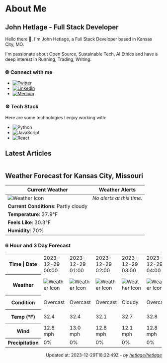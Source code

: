 # About Me

## John Hetlage - Full Stack Developer

Hello there 👋, I'm John Hetlage, a Full Stack Developer based in Kansas City, MO. 

I'm passionate about Open Source, Sustainable Tech, AI Ethics and have a deep interest in Running, Trading, Writing.

### 🌐 Connect with me
- [![Twitter](https://img.shields.io/badge/Twitter-1DA1F2?style=for-the-badge&logo=twitter&logoColor=white)](https://twitter.com/j_hetlage)
- [![LinkedIn](https://img.shields.io/badge/LinkedIn-0077B5?style=for-the-badge&logo=linkedin&logoColor=white)](https://linkedin.com/in/john-hetlage)
- [![Medium](https://img.shields.io/badge/Medium-12100E?style=for-the-badge&logo=medium&logoColor=white)](https://medium.com/@jhetlage)

### ⚙️ Tech Stack
Here are some technologies I enjoy working with:
- ![Python](https://img.shields.io/badge/-Python-05122A?style=flat&logo=Python)
- ![JavaScript](https://img.shields.io/badge/-JavaScript-05122A?style=flat&logo=JavaScript)
- ![React](https://img.shields.io/badge/-React-05122A?style=flat&logo=React)


## Latest Articles

<table>
  <tbody></tbody>
</table>


## Weather Forecast for Kansas City, Missouri

| **Current Weather** | **Weather Alerts** |
|---------------------|--------------------|
| ![Weather Icon](https://cdn.weatherapi.com/weather/64x64/day/116.png) |  _No alerts at this time._  |
| **Current Conditions**: Partly cloudy |  | 
| **Temperature**: 37.9°F |  |
| **Feels Like**: 30.3°F |  |
| **Humidity**: 70% | |

### 6 Hour and 3 Day Forecast

<table>
  <tbody>  
    <tr><th>Time | Date</th><td>2023-12-29 00:00</td><td>2023-12-29 01:00</td><td>2023-12-29 02:00</td><td>2023-12-29 03:00</td><td>2023-12-29 04:00</td><td>2023-12-29 05:00</td><td>2023-12-29</td><td>2023-12-30</td><td>2023-12-31</td></tr>
    <tr><th>Weather</th><td><img src="https://cdn.weatherapi.com/weather/64x64/night/122.png" alt="Weather Icon"></td><td><img src="https://cdn.weatherapi.com/weather/64x64/night/122.png" alt="Weather Icon"></td><td><img src="https://cdn.weatherapi.com/weather/64x64/night/122.png" alt="Weather Icon"></td><td><img src="https://cdn.weatherapi.com/weather/64x64/night/119.png" alt="Weather Icon"></td><td><img src="https://cdn.weatherapi.com/weather/64x64/night/122.png" alt="Weather Icon"></td><td><img src="https://cdn.weatherapi.com/weather/64x64/night/122.png" alt="Weather Icon"></td>
    <td><img src="https://cdn.weatherapi.com/weather/64x64/day/116.png" alt="Weather Icons"</td><td><img src="https://cdn.weatherapi.com/weather/64x64/day/113.png" alt="Weather Icons"</td><td><img src="https://cdn.weatherapi.com/weather/64x64/day/113.png" alt="Weather Icons"</td></tr>
    <tr><th>Condition</th><td>Overcast</td><td>Overcast</td><td>Overcast</td><td>Cloudy</td><td>Overcast</td><td>Overcast</td>
    <td>Partly cloudy</td><td>Sunny</td><td>Sunny</td></tr>
    <tr><th>Temp (°F)</th><td>32.4</td><td>32.4</td><td>32.1</td><td>32.7</td><td>32.8</td><td>32.3</td>
    <td>42.4° / 29.9°F</td><td>46.5° / 30.9°F</td><td>37.4° / 27.3°F</td></tr>
    <tr><th>Wind</th><td>12.8 mph</td><td>13.0 mph</td><td>12.8 mph</td><td>12.1 mph</td><td>12.8 mph</td><td>12.3 mph</td>
    <td>13.0 mph</td><td>8.9 mph</td><td>12.3 mph</td></tr>
    <tr><th>Precipitation</th><td>0%</td><td>0%</td><td>0%</td><td>0%</td><td>0%</td><td>0%</td>
    <td>0%</td><td>0%</td><td>0%</td></tr>
  </tbody>
</table>

<div align="right">

Updated at: 2023-12-29T18:22:49Z - *by [hetlage/hetlage](https://github.com/hetlage/hetlage)*

</div>

